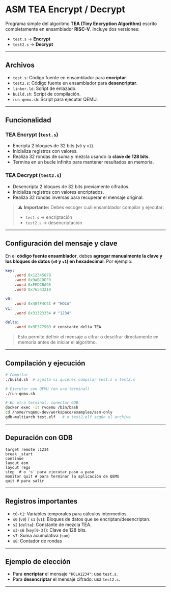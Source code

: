 # ASM TEA Encrypt / Decrypt

Programa simple del algoritmo **TEA (Tiny Encryption Algorithm)** escrito completamente en ensamblador **RISC-V**. Incluye dos versiones:

* `test.s` → **Encrypt**
* `test2.s` → **Decrypt**

---

## Archivos

* `test.s`: Código fuente en ensamblador para **encriptar**.
* `test2.s`: Código fuente en ensamblador para **desencriptar**.
* `linker.ld`: Script de enlazado.
* `build.sh`: Script de compilación.
* `run-qemu.sh`: Script para ejecutar QEMU.

---

## Funcionalidad

### TEA Encrypt (`test.s`)

* Encripta 2 bloques de 32 bits (`v0` y `v1`).
* Inicializa registros con valores.
* Realiza 32 rondas de suma y mezcla usando la **clave de 128 bits**.
* Termina en un bucle infinito para mantener resultados en memoria.

### TEA Decrypt (`test2.s`)

* Desencripta 2 bloques de 32 bits previamente cifrados.
* Inicializa registros con valores encriptados.
* Realiza 32 rondas inversas para recuperar el mensaje original.

> ⚠️ **Importante:**
> Debes escoger cuál ensamblador compilar y ejecutar:
>
> * `test.s` → encriptación
> * `test2.s` → desencriptación

---

## Configuración del mensaje y clave

En el **código fuente ensamblador**, debes **agregar manualmente la clave y los bloques de datos (`v0` y `v1`) en hexadecimal**. Por ejemplo:

```asm
key:
    .word 0x12345678
    .word 0x9ABCDEF0
    .word 0xFEDCBA98
    .word 0x76543210

v0:
    .word 0x484F4C41 # "HOLA"
v1:
    .word 0x31323334 # "1234"

delta:
    .word 0x9E3779B9 # constante delta TEA
```

> Esto permite definir el mensaje a cifrar o descifrar directamente en memoria antes de iniciar el algoritmo.

---

## Compilación y ejecución

```bash
# Compilar
./build.sh  # ajusta si quieres compilar test.s o test2.s

# Ejecutar con QEMU (en una terminal)
./run-qemu.sh

# En otra terminal, conectar GDB
docker exec -it rvqemu /bin/bash
cd /home/rvqemu-dev/workspace/examples/asm-only
gdb-multiarch test.elf   # o test2.elf según el archivo
```

---

## Depuración con GDB

```gdb
target remote :1234
break _start
continue
layout asm
layout regs
step  # o 's' para ejecutar paso a paso
monitor quit # para terminar la aplicación de QEMU
quit # para salir
```

---

## Registros importantes

* `t0-t1`: Variables temporales para cálculos intermedios.
* `s0` (`v0`) / `s1` (`v1`): Bloques de datos que se encriptan/desencriptan.
* `s2` (`delta`): Constante de mezcla TEA.
* `s3-s6` (`key[0-3]`): Clave de 128 bits.
* `s7`: Suma acumulativa (`sum`)
* `s8`: Contador de rondas

---

## Ejemplo de elección

* Para **encriptar** el mensaje `"HOLA1234"`: usa `test.s`.
* Para **desencriptar** el mensaje cifrado: usa `test2.s`.

---

